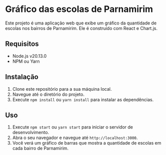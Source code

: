 # Gráfico das escolas de Parnamirim

Este projeto é uma aplicação web que exibe um gráfico da quantidade de escolas nos bairros de Parnamirim. Ele é construído com React e Chart.js.

## Requisitos

- Node.js v20.13.0
- NPM ou Yarn

## Instalação

1. Clone este repositório para a sua máquina local.
2. Navegue até o diretório do projeto.
3. Execute `npm install` ou `yarn install` para instalar as dependências.

## Uso

1. Execute `npm start` ou `yarn start` para iniciar o servidor de desenvolvimento.
2. Abra o seu navegador e navegue até `http://localhost:3000`.
3. Você verá um gráfico de barras que mostra a quantidade de escolas em cada bairro de Parnamirim.
